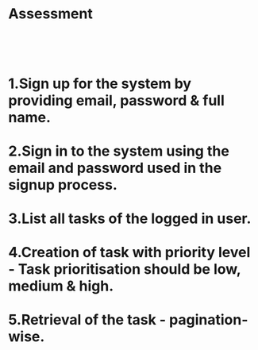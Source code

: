 <h1> Assessment<h1>  <br></br>
 1.Sign up for the system by providing email, password & full name. <br></br>
 2.Sign in to the system using the email and password used in the signup process.<br></br>
 3.List all tasks of the logged in user.<br></br>
 4.Creation of task with priority level - Task prioritisation should be low, medium &
   high.<br></br>
 5.Retrieval of the task - pagination-wise.

